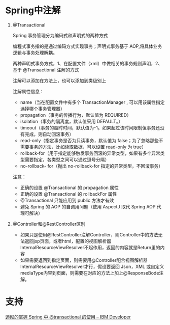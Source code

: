 # Spring中注解

1. @Transactional

   Spring 事务管理分为编码式和声明式的两种方式

   编程式事务指的是通过编码方式实现事务；声明式事务基于 AOP,将具体业务逻辑与事务处理解耦。

   两种声明式事务方式，1、在配置文件（xml）中做相关的事务规则声明，2、基于 @Transactional 注解的方式

   注解可以添加在方法上，也可以添加到类级别上

   注解属性信息：

   - name（当在配置文件中有多个 TransactionManager , 可以用该属性指定选择哪个事务管理器）
   - propagation（事务的传播行为，默认值为 REQUIRED）
   - isolation（事务的隔离度，默认值采用 DEFAULT。）
   - timeout（事务的超时时间，默认值为-1。如果超过该时间限制但事务还没有完成，则自动回滚事务）
   - read-only（指定事务是否为只读事务，默认值为 false；为了忽略那些不需要事务的方法，比如读取数据，可以设置 read-only 为 true）
   - rollback-for（用于指定能够触发事务回滚的异常类型，如果有多个异常类型需要指定，各类型之间可以通过逗号分隔）
   - no-rollback- for（抛出 no-rollback-for 指定的异常类型，不回滚事务）

   注意：

   - 正确的设置 @Transactional 的 propagation 属性
   - 正确的设置 @Transactional 的 rollbackFor 属性
   - @Transactional 只能应用到 public 方法才有效
   - 避免 Spring 的 AOP 的自调用问题（使用 AspectJ 取代 Spring AOP 代理可解决）

2. @Controller和@RestController区别

   - 如果只是使用@RestController注解Controller，则Controller中的方法无法返回jsp页面，或者html，配置的视图解析器InternalResourceViewResolver不起作用，返回的内容就是Return里的内容
   - 如果需要返回到指定页面，则需要用@Controller配合视图解析器InternalResourceViewResolver才行，假设要返回 Json，XML 或自定义mediaType内容到页面，则需要在对应的方法上加上@ResponseBode注解。

# 支持

[透彻的掌握 Spring 中 @transactional 的使用 – IBM Developer](https://developer.ibm.com/zh/languages/java/articles/j-master-spring-transactional-use/)